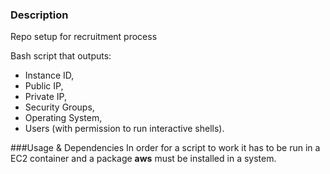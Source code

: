 ### Description
Repo setup for recruitment process

Bash script that outputs:
- Instance ID,
- Public IP,
- Private IP,
- Security Groups,
- Operating System,
- Users (with permission to run interactive shells).

###Usage & Dependencies
In order for a script to work it has to be run in a EC2 container and a package **aws** must be installed in a system.
